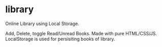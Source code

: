 # library
Online Library using Local Storage.

Add, Delete, toggle Read/Unread Books.
Made with pure HTML/CSS/JS.
LocalStorage is used for persisiting books of library.
